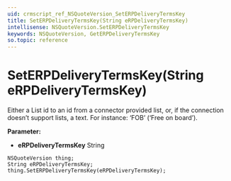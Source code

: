```yaml
---
uid: crmscript_ref_NSQuoteVersion_SetERPDeliveryTermsKey
title: SetERPDeliveryTermsKey(String eRPDeliveryTermsKey)
intellisense: NSQuoteVersion.SetERPDeliveryTermsKey
keywords: NSQuoteVersion, GetERPDeliveryTermsKey
so.topic: reference
---
```


# SetERPDeliveryTermsKey(String eRPDeliveryTermsKey)

Either a List id to an id from a connector provided list, or, if the connection doesn’t support lists, a text. For instance: ‘FOB’ (‘Free on board’).

**Parameter:** 
* **eRPDeliveryTermsKey** String

```crmscript
NSQuoteVersion thing;
String eRPDeliveryTermsKey;
thing.SetERPDeliveryTermsKey(eRPDeliveryTermsKey);
```

